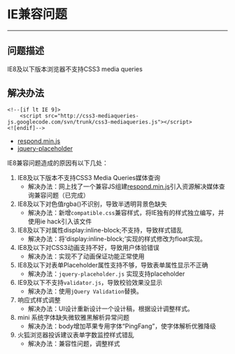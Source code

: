 # IE兼容问题

---

## 问题描述

IE8及以下版本浏览器不支持CSS3 media queries

## 解决办法

```
<!--[if lt IE 9]>
    <script src="http://css3-mediaqueries-js.googlecode.com/svn/trunk/css3-mediaqueries.js"></script>
<![endif]-->
```

* [respond.min.js](https://github.com/scottjehl/Respond)
* [jquery-placeholder](https://github.com/mathiasbynens/jquery-placeholder)

IE8兼容问题造成的原因有以下几处：

1. IE8及以下版本不支持CSS3 Media Queries媒体查询
	* 解决办法：网上找了一个兼容JS组建<a href="https://github.com/scottjehl/Respond">respond.min.js</a>引入资源解决媒体查询兼容问题（已完成）
2. IE8及以下对色值rgba()不识别，导致半透明背景色缺失
	* 解决办法：新增`compatible.css`兼容样式，将IE独有的样式独立编写，并使用ie hack引入该文件
3. IE8及以下对属性display:inline-block;不支持，导致样式错乱
	* 解决办法：将‘display:inline-block;’实现的样式修改为float实现。
4. IE8及以下对CSS3动画支持不好，导致用户体验错误
	* 解决办法：实现不了动画保证功能正常使用
5. IE8及以下对表单Placeholder属性支持不够，导致表单属性显示不正确
	* 解决办法：`jquery-placeholder.js` 实现支持placeholder
6. IE9及以下不支持`validator.js`，导致校验效果没显示
	* 解决办法：使用`jQuery Validation`替换。
7. 响应式样式调整
	* 解决办法：UI设计重新设计一个设计稿，根据设计调整样式。
8. mini 系统字体缺失微软雅黑解析异常问题
	* 解决办法：body增加苹果专用字体“PingFang”，使字体解析优雅降级
9. 火狐浏览器投诉建议表单字数监控样式错乱
	* 解决办法：兼容性问题，调整样式
